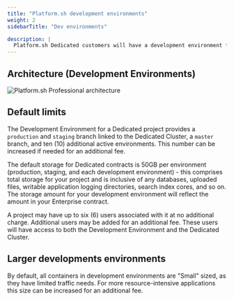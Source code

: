 ```yaml
---
title: "Platform.sh development environments"
weight: 2
sidebarTitle: "Dev environments"

description: |
  Platform.sh Dedicated customers will have a development environment for their project that consists of a Platform.sh Grid project, typically provisioned by the Platform.sh team to reflect the amount of storage in your contract. This environment will provide you with all the DevOps, Continuous Integration, Continuous Deployment, and other workflow tooling of the professional product, but will segregate the performance impacts from your production hardware.
---
```


## Architecture (Development Environments)

![Platform.sh Professional architecture](/images/dedicated/PS-Arch-NoHA.svg "0.6")

## Default limits

The Development Environment for a Dedicated project provides a `production` and `staging` branch linked to the Dedicated Cluster, a `master` branch, and ten (10) additional active environments.  This number can be increased if needed for an additional fee.

The default storage for Dedicated contracts is 50GB per environment (production, staging, and each development environment) - this comprises total storage for your project and is inclusive of any databases, uploaded files, writable application logging directories, search index cores, and so on.  The storage amount for your development environment will reflect the amount in your Enterprise contract.

A project may have up to six (6) users associated with it at no additional charge.  Additional users may be added for an additional fee.  These users will have access to both the Development Environment and the Dedicated Cluster.

## Larger developments environments

By default, all containers in development environments are "Small" sized, as they have limited traffic needs.  For more resource-intensive applications this size can be increased for an additional fee.
